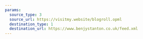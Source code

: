 ```yaml
---
params:
  source_type: 3
  source_url: https://visitmy.website/blogroll.opml
  destination_type: 1
  destination_url: https://www.benjystanton.co.uk/feed.xml
---
```

